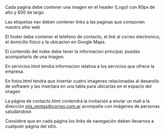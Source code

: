 Cada pagina debe contener una imagen en el header (Logo) con 80px de alto y 600 de largo.

Las etiquetas nav deben contener links a las paginas que componen nuestro sitio web

El footer debe contener el telefono de contacto, el link al correo electronico, el domicilio fisico y la ubicacion en Google Maps.

El contenido del index debe tener la informacion principal, puedes acompañarlo de una imagen.

En servicios.html tendra informacion relativa a los servicios que ofrece la empresa.

En fotos.html tendra que insertar cuatro imagenes relacionadas al desarollo de software y las insertara en una tabla para ubicarlas en el espacio del imagen

La página de contacto.html contendrá la invitación a enviar un mail a la dirección mis_ventas@correo.com.ar acompañe con imágenes de personas saludándose.

Considere que en cada página los links de navegación deben llevarnos a cualquier página del sitio.